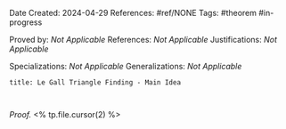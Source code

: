 Date Created: 2024-04-29
References: #ref/NONE
Tags: #theorem #in-progress

Proved by: <i>Not Applicable</i>
References: <i>Not Applicable</i>
Justifications: <i>Not Applicable</i>

Specializations: <i>Not Applicable</i>
Generalizations: <i>Not Applicable</i>

```ad-theorem
title: Le Gall Triangle Finding - Main Idea



```

<i>Proof.</i> <% tp.file.cursor(2) %>